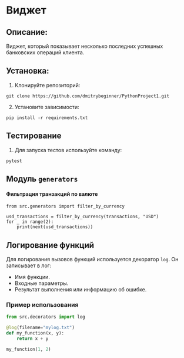 # Виджет
## Описание:
Виджет, который показывает несколько последних успешных банковских операций клиента.

## Установка:

1. Клонируйте репозиторий:
```
git clone https://github.com/dmitrybeginner/PythonProject1.git
```
2. Установите зависимости:
```
pip install -r requirements.txt
```
## Тестирование
1. Для запуска тестов используйте команду:
```
pytest
```
## Модуль `generators`

#### Фильтрация транзакций по валюте
```
from src.generators import filter_by_currency

usd_transactions = filter_by_currency(transactions, "USD")
for _ in range(2):
    print(next(usd_transactions))
 ```


## Логирование функций

Для логирования вызовов функций используется декоратор `log`. Он записывает в лог:
- Имя функции.
- Входные параметры.
- Результат выполнения или информацию об ошибке.

### Пример использования

```python
from src.decorators import log

@log(filename="mylog.txt")
def my_function(x, y):
    return x + y

my_function(1, 2)
```